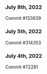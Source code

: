 ### July 8th, 2022

Commit #133639

### July 5th, 2022

Commit #314353


### July 4th, 2022

Commit #72281
